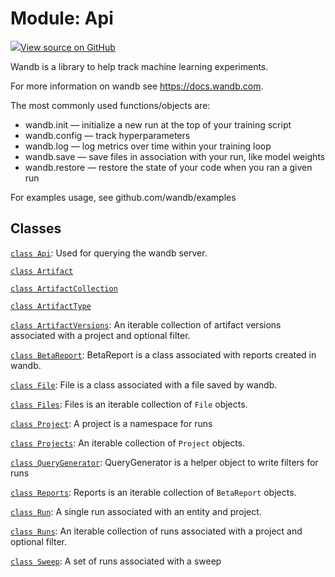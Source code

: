 # Module: Api

<!-- Insert buttons and diff -->


[![](https://www.tensorflow.org/images/GitHub-Mark-32px.png)View source on GitHub](https://www.github.com/wandb/client/tree/master/wandb/__init__.py)




Wandb is a library to help track machine learning experiments.


For more information on wandb see https://docs.wandb.com.

The most commonly used functions/objects are:
- wandb.init — initialize a new run at the top of your training script
- wandb.config — track hyperparameters
- wandb.log — log metrics over time within your training loop
- wandb.save — save files in association with your run, like model weights
- wandb.restore — restore the state of your code when you ran a given run

For examples usage, see github.com/wandb/examples

## Classes

[`class Api`](./Api/Api.md): Used for querying the wandb server.

[`class Artifact`](./Api/Artifact.md)

[`class ArtifactCollection`](./Api/ArtifactCollection.md)

[`class ArtifactType`](./Api/ArtifactType.md)

[`class ArtifactVersions`](./Api/ArtifactVersions.md): An iterable collection of artifact versions associated with a project and optional filter.

[`class BetaReport`](./Api/BetaReport.md): BetaReport is a class associated with reports created in wandb.

[`class File`](./Api/File.md): File is a class associated with a file saved by wandb.

[`class Files`](./Api/Files.md): Files is an iterable collection of `File` objects.

[`class Project`](./Api/Project.md): A project is a namespace for runs

[`class Projects`](./Api/Projects.md): An iterable collection of `Project` objects.

[`class QueryGenerator`](./Api/QueryGenerator.md): QueryGenerator is a helper object to write filters for runs

[`class Reports`](./Api/Reports.md): Reports is an iterable collection of `BetaReport` objects.

[`class Run`](./Api/Run.md): A single run associated with an entity and project.

[`class Runs`](./Api/Runs.md): An iterable collection of runs associated with a project and optional filter.

[`class Sweep`](./Api/Sweep.md): A set of runs associated with a sweep

